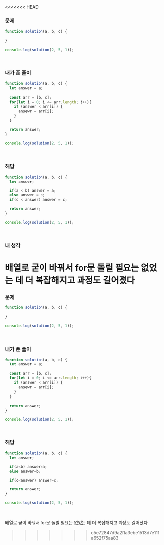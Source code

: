 <<<<<<< HEAD
### 문제
```javascript
function solution(a, b, c) {
  
}

console.log(solution(2, 5, 1));
```

<br />

### 내가 푼 풀이
```javascript
function solution(a, b, c) {
  let answer = a;
  
  const arr = [b, c];
  for(let i = 0; i <= arr.length; i++){
    if (answer < arr[i]) {
      ansewr = arr[i];
    }
  }
  
  return answer;
}

console.log(solution(2, 5, 1));
```

<br />

### 해답
```javascript
function solution(a, b, c) {
  let answer;

  if(a < b) answer = a;
  else answer = b;
  if(c < answer) answer = c; 

  return answer;
}

console.log(solution(2, 5, 1));
```

<br />

### 내 생각
배열로 굳이 바꿔서 for문 돌릴 필요는 없었는 데 더 복잡해지고 과정도 길어졌다
=======
### 문제
```javascript
function solution(a, b, c) {
  
}

console.log(solution(2, 5, 1));
```

<br />

### 내가 푼 풀이
```javascript
function solution(a, b, c) {
  let answer = a;
  
  const arr = [b, c];
  for(let i = 0; i <= arr.length; i++){
    if (answer < arr[i]) {
      ansewr = arr[i];
    }
  }
  
  return answer;
}

console.log(solution(2, 5, 1));
```

<br />

### 해답
```javascript
function solution(a, b, c) {
  let answer;

  if(a<b) answer=a;
  else answer=b;

  if(c<answer) answer=c; 

  return answer;
}

console.log(solution(2, 5, 1));
```

<br />

배열로 굳이 바꿔서 for문 돌릴 필요는 없었는 데 더 복잡해지고 과정도 길어졌다
>>>>>>> c5e72847d9a2f1a3ebe1513d7e111a652f75aa83
